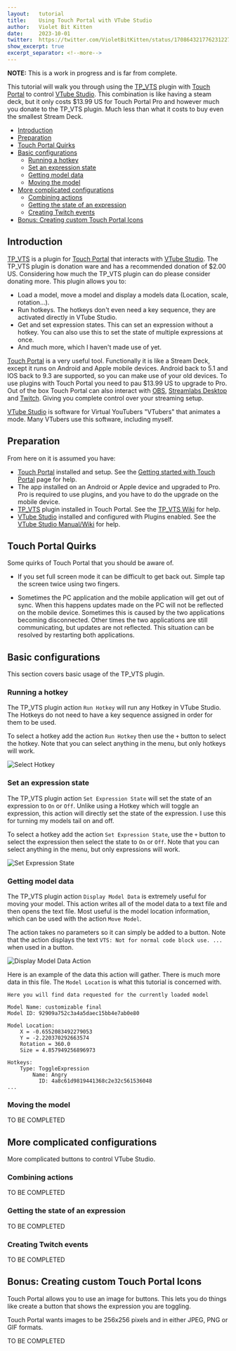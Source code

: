 ```yaml
---
layout:   tutorial
title:    Using Touch Portal with VTube Studio
author:   Violet Bit Kitten
date:     2023-10-01
twitter:  https://twitter.com/VioletBitKitten/status/1708643217762312276
show_excerpt: true
excerpt_separator: <!--more-->
---
```


**NOTE:** This is a work in progress and is far from complete.

This tutorial will walk you through using the [TP_VTS](https://wiccy.itch.io/tp-vts) plugin with [Touch Portal](https://www.touch-portal.com/) to control [VTube Studio](https://denchisoft.com/).
This combination is like having a steam deck, but it only costs $13.99 US for Touch Portal Pro and however much you donate to the TP_VTS plugin.
Much less than what it costs to buy even the smallest Stream Deck.

<!--more-->

<!-- vscode-markdown-toc -->
* [Introduction](#Introduction)
* [Preparation](#Preparation)
* [Touch Portal Quirks](#TouchPortalQuirks)
* [Basic configurations](#Basicconfigurations)
	* [Running a hotkey](#Runningahotkey)
	* [Set an expression state](#Setanexpressionstate)
	* [Getting model data](#Gettingmodeldata)
	* [Moving the model](#Movingthemodel)
* [More complicated configurations](#Morecomplicatedconfigurations)
	* [Combining actions](#Combiningactions)
	* [Getting the state of an expression](#Gettingthestateofanexpression)
	* [Creating Twitch events](#CreatingTwitchevents)
* [Bonus: Creating custom Touch Portal Icons](#Bonus:CreatingcustomTouchPortalIcons)

<!-- vscode-markdown-toc-config
	numbering=false
	autoSave=true
	/vscode-markdown-toc-config -->
<!-- /vscode-markdown-toc -->

## <a name='Introduction'></a>Introduction

[TP_VTS](https://wiccy.itch.io/tp-vts) is a plugin for [Touch Portal](https://www.touch-portal.com/) that interacts with [VTube Studio](https://denchisoft.com/).
The TP_VTS plugin is donation ware and has a recommended donation of $2.00 US.
Considering how much the TP_VTS plugin can do please consider donating more.
This plugin allows you to:

* Load a model, move a model and display a models data (Location, scale, rotation...).
* Run hotkeys. The hotkeys don't even need a key sequence, they are activated directly in VTube Studio.
* Get and set expression states. This can set an expression without a hotkey.
  You can also use this to set the state of multiple expressions at once.
* And much more, which I haven't made use of yet.

[Touch Portal](https://www.touch-portal.com/) is a very useful tool.
Functionally it is like a Stream Deck, except it runs on Android and Apple mobile devices.
Android back to 5.1 and IOS back to 9.3 are supported, so you can make use of your old devices.
To use plugins with Touch Portal you need to pau $13.99 US to upgrade to Pro.
Out of the box Touch Portal can also interact with [OBS](https://obsproject.com/), [Streamlabs Desktop](https://streamlabs.com/) and [Twitch](https://www.twitch.tv/).
Giving you complete control over your streaming setup.

[VTube Studio](https://denchisoft.com/) is software for Virtual YouTubers "VTubers" that animates a mode.
Many VTubers use this software, including myself.

## <a name='Preparation'></a>Preparation

From here on it is assumed you have:

* [Touch Portal](https://www.touch-portal.com/) installed and setup.
  See the [Getting started with Touch Portal](https://www.touch-portal.com/blog/post/tutorials/get_started_with_touch_portal.php) page for help.
* The app installed on an Android or Apple device and upgraded to Pro.
  Pro is required to use plugins, and you have to do the upgrade on the mobile device.
* [TP_VTS](https://wiccy.itch.io/tp-vts) plugin installed in Touch Portal.
  See the [TP_VTS Wiki](https://wiccy.net/TP_VTS/doku.php) for help.
* [VTube Studio](https://denchisoft.com/) installed and configured with Plugins enabled.
  See the [VTube Studio Manual/Wiki](https://github.com/DenchiSoft/VTubeStudio/wiki) for help.

## <a name='TouchPortalQuirks'></a>Touch Portal Quirks

Some quirks of Touch Portal that you should be aware of.

* If you set full screen mode it can be difficult to get back out.
  Simple tap the screen twice using two fingers.

* Sometimes the PC application and the mobile application will get out of sync.
  When this happens updates made on the PC will not be reflected on the mobile device.
  Sometimes this is caused by the two applications becoming disconnected.
  Other times the two applications are still communicating, but updates are not reflected.
  This situation can be resolved by restarting both applications.

## <a name='Basicconfigurations'></a>Basic configurations

This section covers basic usage of the TP_VTS plugin.

### <a name='Runningahotkey'></a>Running a hotkey

The TP_VTS plugin action `Run Hotkey` will run any Hotkey in VTube Studio.
The Hotkeys do not need to have a key sequence assigned in order for them to be used.

To select a hotkey add the action `Run Hotkey` then use the `+` button to select the hotkey.
Note that you can select anything in the menu, but only hotkeys will work.

![Select Hotkey](/assets/tutorials/touch-portal-totorial/RunHotkey.png)

### <a name='Setanexpressionstate'></a>Set an expression state

The TP_VTS plugin action `Set Expression State` will set the state of an expression to `On` or `Off`.
Unlike using a Hotkey which will toggle an expression, this action will directly set the state of the expression.
I use this for turning my models tail on and off.

To select a hotkey add the action `Set Expression State`, use the `+` button to select the expression then select the state to `On` or `Off`.
Note that you can select anything in the menu, but only expressions will work.

![Set Expression State](/assets/tutorials/touch-portal-totorial/SetEspressionState.png)

### <a name='Gettingmodeldata'></a>Getting model data

The TP_VTS plugin action `Display Model Data` is extremely useful for moving your model.
This action writes all of the model data to a text file and then opens the text file.
Most useful is the model location information, which can be used with the action `Move Model`.

The action takes no parameters so it can simply be added to a button.
Note that the action displays the text `VTS: Not for normal code block use. ...` when used in a button.

![Display Model Data Action](../assets/tutorials/touch-portal-totorial/ModelDisplayData.png)

Here is an example of the data this action will gather.
There is much more data in this file.
The `Model Location` is what this tutorial is concerned with.

```text
Here you will find data requested for the currently loaded model

Model Name: customizable final
Model ID: 92909a752c3a4a5daec15bb4e7ab0e80

Model Location:
    X = -0.6552083492279053
    Y = -2.220370292663574
    Rotation = 360.0
    Size = 4.857949256896973

Hotkeys:
    Type: ToggleExpression
        Name: Angry
          ID: 4a8c61d9819441368c2e32c561536048
...
```

### <a name='Movingthemodel'></a>Moving the model

TO BE COMPLETED

## <a name='Morecomplicatedconfigurations'></a>More complicated configurations

More complicated buttons to control VTube Studio.

### <a name='Combiningactions'></a>Combining actions

TO BE COMPLETED

### <a name='Gettingthestateofanexpression'></a>Getting the state of an expression

TO BE COMPLETED

### <a name='CreatingTwitchevents'></a>Creating Twitch events

TO BE COMPLETED

## <a name='Bonus:CreatingcustomTouchPortalIcons'></a>Bonus: Creating custom Touch Portal Icons

Touch Portal allows you to use an image for buttons.
This lets you do things like create a button that shows the expression you are toggling.

Touch Portal wants images to be 256x256 pixels and in either JPEG, PNG or GIF formats.

TO BE COMPLETED
